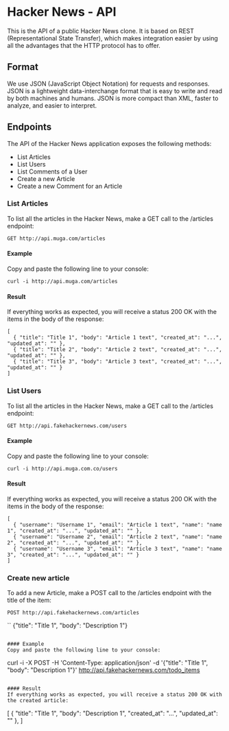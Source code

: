 # Hacker News - API

This is the API of a public Hacker News clone.  It is based on REST (Representational State Transfer), which makes integration easier by using all the advantages that the HTTP protocol has to offer.

## Format

We use JSON (JavaScript Object Notation) for requests and responses. JSON is a lightweight data-interchange format that is easy to write and read by both machines and humans. JSON is more compact than XML, faster to analyze, and easier to interpret.

## Endpoints

The API of the Hacker News application exposes the following methods:

* List Articles
* List Users
* List Comments of a User
* Create a new Article
* Create a new Comment for an Article

### List Articles

To list all the articles in the Hacker News, make a GET call to the /articles endpoint:
```
GET http://api.muga.com/articles
```

#### Example
Copy and paste the following line to your console:

```
curl -i http://api.muga.com/articles
```

#### Result
If everything works as expected, you will receive a status 200 OK with the items in the body of the response:
```
[ 
  { "title": "Title 1", "body": "Article 1 text", "created_at": "...", "updated_at": "" },
  { "title": "Title 2", "body": "Article 2 text", "created_at": "...", "updated_at": "" },
  { "title": "Title 3", "body": "Article 3 text", "created_at": "...", "updated_at": "" }
]
```

### List Users

To list all the articles in the Hacker News, make a GET call to the /articles endpoint:
```
GET http://api.fakehackernews.com/users
```

#### Example
Copy and paste the following line to your console:

```
curl -i http://api.muga.com.co/users
```

#### Result
If everything works as expected, you will receive a status 200 OK with the items in the body of the response:
```
[ 
  { "username": "Username 1", "email": "Article 1 text", "name": "name 1", "created_at": "...", "updated_at": "" },
  { "username": "Username 2", "email": "Article 2 text", "name": "name 2", "created_at": "...", "updated_at": "" },
  { "username": "Username 3", "email": "Article 3 text", "name": "name 3", "created_at": "...", "updated_at": "" }
]
```

### Create new article

To add a new Article, make a POST call to the /articles endpoint with the title of the item:
```
POST http://api.fakehackernews.com/articles
```
``
{"title": "Title 1", "body": "Description 1"}
```

#### Example
Copy and paste the following line to your console:

```
curl -i -X POST -H 'Content-Type: application/json' -d '{"title": "Title 1", "body": "Description 1"}' http://api.fakehackernews.com/todo_items
```

#### Result
If everything works as expected, you will receive a status 200 OK with the created article:
```
[ 
  { "title": "Title 1", "body": "Description 1", "created_at": "...", "updated_at": "" },
]
```
